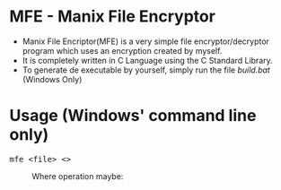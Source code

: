 # MFE - Manix File Encryptor
- Manix File Encriptor(MFE) is a very simple file encryptor/decryptor program which uses an encryption created by myself.
- It is completely written in C Language using the C Standard Library.
- To generate de executable by yourself, simply run the file *build.bat* (Windows Only)

# Usage (Windows' command line only)
<dl>
	<dt><pre>mfe &lt;file&gt; &lt;<operation>&gt;</pre></dt>
	<dd>Where operation maybe:
	</dd>
</dl>

